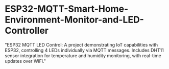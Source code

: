 # ESP32-MQTT-Smart-Home-Environment-Monitor-and-LED-Controller
"ESP32 MQTT LED Control: A project demonstrating IoT capabilities with ESP32, controlling 4 LEDs individually via MQTT messages. Includes DHT11 sensor integration for temperature and humidity monitoring, with real-time updates over WiFi."
